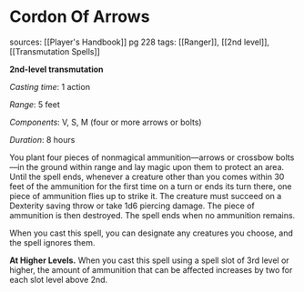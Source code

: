 # Cordon Of Arrows
sources: [[Player's Handbook]] pg 228
tags: [[Ranger]], [[2nd level]], [[Transmutation Spells]]

**2nd-level transmutation**

*Casting time*: 1 action

*Range*: 5 feet

*Components*: V, S, M (four or more arrows or bolts)

*Duration*: 8 hours

You plant four pieces of nonmagical ammunition—arrows or crossbow bolts—in the ground within range and lay magic upon them to protect an area. Until the spell ends, whenever a creature other than you comes within 30 feet of the ammunition for the first time on a turn or ends its turn there, one piece of ammunition flies up to strike it. The creature must succeed on a Dexterity saving throw or take 1d6 piercing damage. The piece of ammunition is then destroyed. The spell ends when no ammunition remains.

When you cast this spell, you can designate any creatures you choose, and the spell ignores them.

**At Higher Levels.** When you cast this spell using a spell slot of 3rd level or higher, the amount of ammunition that can be affected increases by two for each slot level above 2nd.
